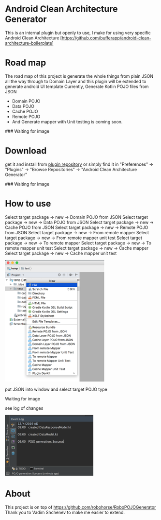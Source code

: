 # Android Clean Architecture Generator

This is an internal plugin but openly to use, I make for using very specific Android Clean Architecture [https://github.com/bufferapp/android-clean-architecture-boilerplate] <br>

# Road map
The road map of this project is generate the whole things from plain JSON all the way through to Domain Layer and this plugin will be extended to generate android UI template
Currently, Generate Kotlin POJO files from JSON <br>
  - Domain POJO <br>
  - Data POJO <br>
  - Cache POJO <br>
  - Remote POJO <br>
  - And Generate mapper with Unit testing is coming soon.
      
<p>
### Waiting for image
</p>


# Download
get it and install from <a href="https://plugins.jetbrains.com/plugin/12213-android-clean-architecture-generator">plugin repository</a> or simply find it in "Preferences" -> "Plugins" -> "Browse Repositories" -> "Android Clean Architecture Generator"

<p>
### Waiting for image
</p>

# How to use

Select target package -> new -> Domain POJO from JSON
Select target package -> new -> Data POJO from JSON
Select target package -> new -> Cache POJO from JSON
Select target package -> new -> Remote POJO from JSON
Select target package -> new -> From remote mapper
Select target package -> new -> From remote mapper unit test
Select target package -> new -> To remote mapper
Select target package -> new -> To remote mapper unit test
Select target package -> new -> Cache mapper
Select target package -> new -> Cache mapper unit test

<p>
<img src="images/functionality.png" height="400">
</p>

put JSON into window and select target POJO type

<p>
Waiting for image
</p>

see log of changes

<p>
<img src="images/plugin_log_v3.png" height="200">
</p>

# About
This project is on top of https://github.com/robohorse/RoboPOJOGenerator <br>
Thank you to Vadim Shchenev to make me easier to extend.
